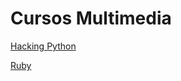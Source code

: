 # Cursos Multimedia

[Hacking Python](https://drive.google.com/drive/folders/0B_qcqCLrxD8NTnhqMmEzd3djOGc?usp=sharing)

[Ruby](https://drive.google.com/drive/folders/0B_qcqCLrxD8Na05yMmZ1NEJIaVE?usp=sharing)

